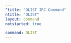 ```yaml
---
^title: "OLIST IRC Command"
ntitle: "OLIST"
layout: command
notstarted: true

command: OLIST
---
```

